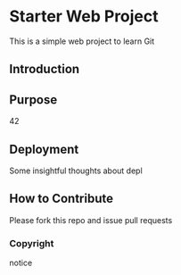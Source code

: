 # Starter Web Project
This is a simple web project to learn Git
## Introduction

## Purpose
42

## Deployment
Some insightful thoughts about depl

## How to Contribute
Please fork this repo and issue pull requests

### Copyright
notice